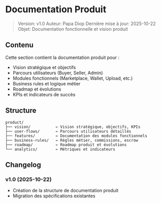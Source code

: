 # Documentation Produit

> Version: v1.0 Auteur: Papa Diop Dernière mise à jour: 2025-10-22 Objet: Documentation
> fonctionnelle et vision produit

## Contenu

Cette section contient la documentation produit pour :

- Vision stratégique et objectifs
- Parcours utilisateurs (Buyer, Seller, Admin)
- Modules fonctionnels (Marketplace, Wallet, Upload, etc.)
- Business rules et logique métier
- Roadmap et évolutions
- KPIs et indicateurs de succès

## Structure

```
product/
├── vision/           ← Vision stratégique, objectifs, KPIs
├── user-flows/       ← Parcours utilisateurs détaillés
├── features/         ← Documentation des modules fonctionnels
├── business-rules/   ← Règles métier, commissions, escrow
├── roadmap/          ← Roadmap produit et évolutions
└── analytics/        ← Métriques et indicateurs
```

## Changelog

### v1.0 (2025-10-22)

- Création de la structure de documentation produit
- Migration des spécifications existantes
